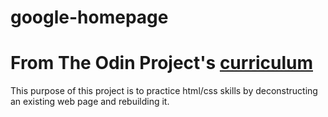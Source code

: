# google-homepage
# From The Odin Project's [curriculum](http://www.theodinproject.com/web-development-101/html-css)

This purpose of this project is to practice html/css skills by deconstructing an existing web page and rebuilding it.